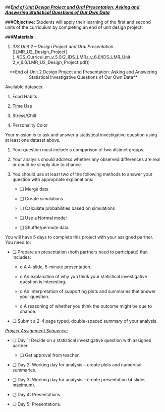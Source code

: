 ##***<u>End of Unit Design Project and Oral Presentation: Asking and Answering Statistical Questions of Our Own Data</u>***

###**Objective:**
Students will apply their learning of the first and second units of the curriculum by completing an end of
unit design project.

###**Materials:**
1. *IDS Unit 2 – Design Project and Oral Presentation* ([LMR_U2_Design_Project](../IDS_Curriculum_v_5.0/2_IDS_LMRs_v_6.0/IDS_LMR_Unit 2_v_6.0/LMR_U2_Design_Project.pdf))

<center>**End of Unit 2 Design Project and Presentation: Asking and Answering Statistical Investigative Questions of Our Own Data**</center>

Available datasets:

1. Food Habits

2. Time Use

3. Stress/Chill

4. Personality Color

Your mission is to ask and answer a statistical investigative question using at least one dataset above.

1. Your question must include a comparison of two distinct groups.

2. Your analysis should address whether any observed differences are real or could be simply due
to chance.

3. You should use at least two of the following methods to answer your question with appropriate
explanations:

    * ❏ Merge data

    * ❏ Create simulations

    * ❏ Calculate probabilities based on simulations

    * ❏ Use a Normal model

    * ❏ Shuffle/permute data

You will have 5 days to complete this project with your assigned partner. You need to:

* ❏ Prepare an presentation (both partners need to participate) that includes:

    * o A 4-slide, 5-minute presentation.

    * o An explanation of why you think your statistical investigative question is interesting.

    * o An interpretation of supporting plots and summaries that answer your question.

    * o A reasoning of whether you think the outcome might be due to chance.

* ❏ Submit a 2-4 page typed, double-spaced summary of your analysis.

*<u>Project Assignment Sequence:</u>*

* ❏ Day 1: Decide on a statistical investigative question with assigned partner.

    * ❏ Get approval from teacher.

* ❏ Day 2: Working day for analysis – create plots and numerical summaries.

* ❏ Day 3: Working day for analysis – create presentation (4 slides maximum).

* ❏ Day 4: Presentations.

* ❏ Day 5: Presentations.   

